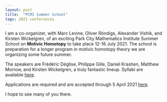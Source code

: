 ```yaml
---
layout: post
title:  "PCMI Summer School"
tags: 2021 conferences
---
```

<!--ë-->

I am a co-organizer, with Marc Levine, Oliver Röndigs, Alexander Vishik, and
Kirsten Wickelgren, of an exciting Park City Mathematics Institute Summer
School on **Motivic Homotopy** to take place 12-16 July 2021. The school is
preparation for a longer program in motivic homotopy theory we are organizing some
future summer.

The speakers are Frédéric Déglise, Philippe Gille, Daniel Krashen, Matthew Morrow, and Kirsten Wickelgren, a truly fantastic lineup. Syllabi are available [here](https://www.ias.edu/pcmi/2021-graduate-summer-school-course-descriptions).

Applications are required and are accepted through 5 April 2021 [here](https://www.ias.edu/pcmi/programs/pcmi-2021-graduate-summer-school).

I hope to see many of you there.
